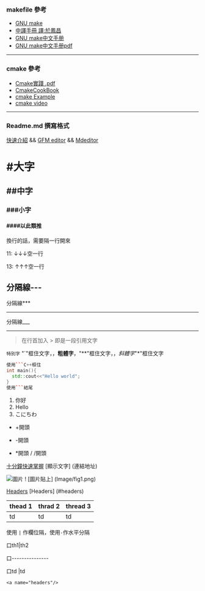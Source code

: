 ### makefile 參考
+ [GNU make](https://www.gnu.org/software/make/)
+ [中譯手冊 譯:於鳳昌](https://myweb.ntut.edu.tw/~yccheng/oop2005f/GNUMakeManual.pdf) 
+ [GNU make中文手册](http://free-online-ebooks.appspot.com/tools/gnu-make-cn/)
+ [GNU make中文手册pdf](https://hacker-yhj.github.io/resources/gun_make.pdf)

---
### cmake 參考
+ [Cmake實踐 .pdf](http://file.ncnynl.com/ros/CMake%20Practice.pdf)
+ [CmakeCookBook](https://chenxiaowei.gitbook.io/cmake-cookbook/preface-chinese)
+ [cmake Example](https://github.com/ttroy50/cmake-examples#introduction)
+ [cmake video](https://gist.github.com/mbinna/c61dbb39bca0e4fb7d1f73b0d66a4fd1)
---
### Readme.md 撰寫格式

[快速介紹](https://gist.github.com/billy3321/1001749662c370887c63bb30f26c9e6e#alt-h1) && 
[GFM editor](https://jbt.github.io/markdown-editor/) && 
[Mdeditor](https://www.mdeditor.tw/)
# #大字
## ##中字
### ###小字
#### ####以此類推



換行的話，需要隔一行開來

11: ↓↓↓空一行  

13: ↑↑↑空一行

分隔線---
---
分隔線***
***
分隔線___
___

>在行首加入 > 即是一段引用文字

`特別字` "`"框住文字，，**粗體字**，"**"框住文字，，*斜體字*"*"框住文字

```C++
使用```C++框住
int main(){
  std::cout<<"Hello world";
}
使用```結尾
```

1. 你好
2. Hello
  1. こにちわ
+ +開頭
- -開頭
* *開頭
/ /開頭

[十分鐘快速掌握](https://wcc723.github.io/development/2019/11/23/ten-mins-learn-markdown/)
[顯示文字] (連結地址)

![圖片](Image/1.png) ! [圖片貼上] (Image/fig1.png)

[Headers](#headers)
[Headers] (#headers)



| thead 1 | thrad 2 | thread 3 |
|---------|---------|----------|
| td      | td      | td       |

使用 `|` 作欄位隔，使用`-`作水平分隔

口th1|th2

口---------------

口td |td 


<a name="headers"/>


```no-highlight
<a name="headers"/>
```

